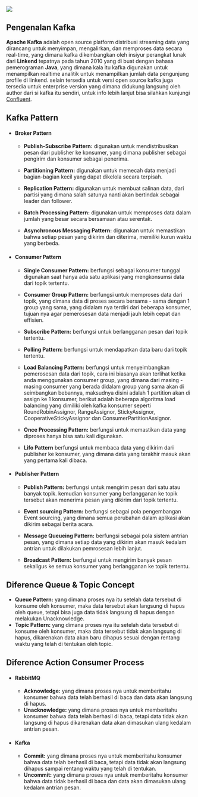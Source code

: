 ![](https://upload.wikimedia.org/wikipedia/commons/thumb/5/53/Apache_kafka_wordtype.svg/2560px-Apache_kafka_wordtype.svg.png)

## Pengenalan Kafka

**Apache Kafka** adalah open source platform distribusi streaming data yang dirancang untuk menyimpan, mengalirkan, dan memproses data secara real-time, yang dimana kafka dikembangkan oleh insiyur perangkat lunak dari **Linkend** tepatnya pada tahun 2010 yang di buat dengan bahasa pemerograman **Java**, yang dimana kala itu kafka digunakan untuk menampilkan realtime analitik untuk menampilkan jumlah data pengunjung profile di linkend. selain tersedia untuk versi open source kafka juga tersedia untuk enterprise version yang dimana didukung langsung oleh author dari si kafka itu sendiri, untuk info lebih lanjut bisa silahkan kunjungi [Confluent](https://www.confluent.io).

## Kafka Pattern

- #### Broker Pattern

  - **Publish-Subscribe Pattern:** digunakan untuk mendistribusikan pesan dari publisher ke konsumer, yang dimana publisher sebagai pengirim dan konsumer sebagai penerima.

  - **Partitioning Pattern:** digunakan untuk memecah data menjadi bagian-bagian kecil yang dapat dikelola secara terpisah.

  - **Replication Pattern:** digunakan untuk membuat salinan data, dari partisi yang dimana salah satunya nanti akan bertindak sebagai leader dan follower.

  - **Batch Processing Pattern:** digunakan untuk memproses data dalam jumlah yang besar secara bersamaan atau serentak.

  - **Asynchronous Messaging Pattern:** digunakan untuk memastikan bahwa setiap pesan yang dikirim dan diterima, memiliki kurun waktu yang berbeda.

- #### Consumer Pattern

  - **Single Consumer Pattern:** berfungsi sebagai konsumer tunggal digunakan saat hanya ada satu aplikasi yang mengkonsumsi data dari topik tertentu.

  - **Consumer Group Pattern:** berfungsi untuk memproses data dari topik, yang dimana data di proses secara bersama - sama dengan 1 group yang sama, yang didalam nya terdiri dari beberapa konsumer, tujuan nya agar pemerosesan data menjadi jauh lebih cepat dan effisien.

  - **Subscribe Pattern:** berfungsi untuk berlangganan pesan dari topik tertentu.

  - **Polling Pattern:** berfungsi untuk mendapatkan data baru dari topik tertentu.

  - **Load Balancing Pattern:** berfungsi untuk menyeimbangkan pemerosesan data dari topik, cara ini biasanya akan terlihat ketika anda menggunakan consumer group, yang dimana dari masing - masing consumer yang berada didalam group yang sama akan di seimbangkan bebannya,
  maksudnya disini adalah 1 partition akan di assign ke 1 konsumer, berikut adalah beberapa algoritma load balancing yang dimiliki oleh kafka konsumer seperti RoundRobinAssignor, RangeAssignor, StickyAssignor, CooperativeStickyAssignor dan ConsumerPartitionAssignor.

  - **Once Processing Pattern:** berfungsi untuk memastikan data yang diproses hanya bisa satu kali digunakan.

  - **Lifo Pattern** berfungsi untuk membaca data yang dikirim dari publisher ke konsumer, yang dimana data yang terakhir masuk akan yang pertama kali dibaca.

- #### Publisher Pattern

  - **Publish Pattern:** berfungsi untuk mengirim pesan dari satu atau banyak topik. kemudian konsumer yang berlangganan ke topik tersebut akan menerima pesan yang dikirim dari topik tertentu.

  - **Event sourcing Pattern:** berfungsi sebagai pola pengembangan Event sourcing, yang dimana semua perubahan dalam aplikasi akan dikirim sebagai berita acara.

  - **Message Queueing Pattern:** berfungsi sebagai pola sistem antrian pesan, yang dimana setiap data yang dikirim akan masuk kedalam antrian untuk dilakukan pemrosesan lebih lanjut.

  - **Broadcast Pattern:** berfungsi untuk mengirim banyak pesan sekaligus ke semua konsumer yang berlangganan ke topik tertentu.

## Diference Queue & Topic Concept

- **Queue Pattern:** yang dimana proses nya itu setelah data tersebut di konsume oleh konsumer, maka data tersebut akan langsung di hapus oleh queue, tetapi bisa juga data tidak langsung di hapus dengan melakukan Unacknowledge.
- **Topic Pattern:** yang dimana proses nya itu setelah data tersebut di konsume oleh konsumer, maka data tersebut tidak akan langsung di hapus, dikarenakan data akan baru dihapus sesuai dengan rentang waktu yang telah di tentukan oleh topic.

## Diference Action Consumer Process

- #### RabbitMQ

  - **Acknowledge:** yang dimana proses nya untuk memberitahu konsumer bahwa data telah berhasil di baca dan data akan langsung di hapus.
  - **Unacknowledge:** yang dimana proses nya untuk memberitahu konsumer bahwa data telah berhasil di baca, tetapi data tidak akan langsung di hapus dikarenakan data akan dimasukan ulang kedalam antrian pesan.

- #### Kafka

  - **Commit:** yang dimana proses nya untuk memberitahu konsumer bahwa data telah berhasil di baca, tetapi data tidak akan langsung dihapus sampai rentang waktu yang telah di tentukan.
  - **Uncommit:** yang dimana proses nya untuk memberitahu konsumer bahwa data tidak berhasil di baca dan data akan dimasukan ulang kedalam antrian pesan.
